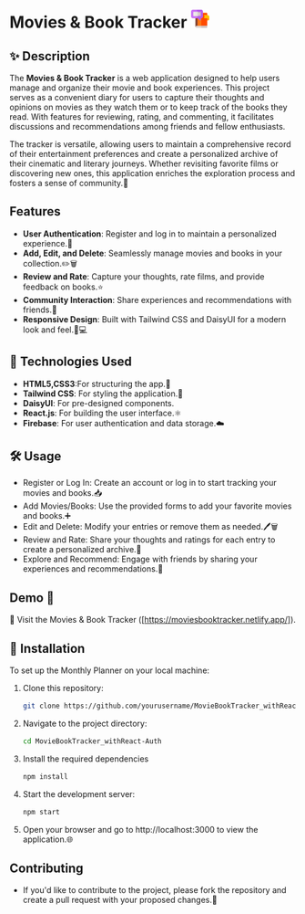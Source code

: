 # Movies & Book Tracker ![Movies & Book Tracker](./src/assets/book.png) 
## ✨ Description
The **Movies & Book Tracker** is a web application designed to help users manage and organize their movie and book experiences. This project serves as a convenient diary for users to capture their thoughts and opinions on movies as they watch them or to keep track of the books they read. With features for reviewing, rating, and commenting, it facilitates discussions and recommendations among friends and fellow enthusiasts.

The tracker is versatile, allowing users to maintain a comprehensive record of their entertainment preferences and create a personalized archive of their cinematic and literary journeys. Whether revisiting favorite films or discovering new ones, this application enriches the exploration process and fosters a sense of community.🌟

## Features
- **User Authentication**: Register and log in to maintain a personalized experience.🔐
- **Add, Edit, and Delete**: Seamlessly manage movies and books in your collection.✏️🗑️
- **Review and Rate**: Capture your thoughts, rate films, and provide feedback on books.⭐️
- **Community Interaction**: Share experiences and recommendations with friends.👥
- **Responsive Design**: Built with Tailwind CSS and DaisyUI for a modern look and feel.📱💻

## 👾 Technologies Used
- **HTML5,CSS3**:For structuring the app.📄
- **Tailwind CSS**: For styling the application.🎨
- **DaisyUI**: For pre-designed components.
- **React.js**: For building the user interface.⚛️
- **Firebase**: For user authentication and data storage.☁️

## 🛠️ Usage
- Register or Log In: Create an account or log in to start tracking your movies and books.📥
- Add Movies/Books: Use the provided forms to add your favorite movies and books.➕
- Edit and Delete: Modify your entries or remove them as needed.🖊️🗑️
- Review and Rate: Share your thoughts and ratings for each entry to create a personalized archive.📝
- Explore and Recommend: Engage with friends by sharing your experiences and recommendations.💬

## Demo 🔗
🎥 Visit the Movies & Book Tracker ([https://moviesbooktracker.netlify.app/]).


## 🚀 Installation
To set up the Monthly Planner on your local machine:

1. Clone this repository:
   ```bash
   git clone https://github.com/yourusername/MovieBookTracker_withReact-Auth.git
   ```
2. Navigate to the project directory:
   ```bash
   cd MovieBookTracker_withReact-Auth
   ```
3. Install the required dependencies
   ```bash
   npm install
   ```
5. Start the development server:
   ```bash
   npm start
   ``` 
6. Open your browser and go to http://localhost:3000 to view the application.🌐

## Contributing
- If you'd like to contribute to the project, please fork the repository and create a pull request with your proposed changes.🤝



